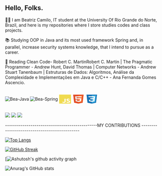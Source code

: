## Hello, Folks.

👧🏽 I am Beatriz Camilo, IT student at the University Of Rio Grande do Norte, Brazil, and here is my repositories where I store studies codes and class projects.

📚 Studying OOP in Java and its most used framework Spring and, in parallel, increase security systems knowledge, that I intend to pursue as a career.

📖 Reading Clean Code- Robert C. MartinRobert C. Martin | The Pragmatic Programmer - Andrew Hunt, David Thomas | Computer Networks - Andrew Stuart Tanenbaum | Estruturas de Dados: Algoritmos, Análise da Complexidade e Implementações em Java e C/C++ - Ana Fernanda Gomes Ascencio.


<div style="display: inline_block"><br>
  <img align="center" alt="Bea-Java" height="30" width="40" src="https://img.shields.io/badge/Java-ED8B00?style=for-the-badge&logo=openjdk&logoColor=white">
  <img align="center" alt="Bea-Spring" height="30" width="40" src="https://img.shields.io/badge/Spring-6DB33F?style=for-the-badge&logo=spring&logoColor=white">
  <img align="center" alt="Bea-Js" height="30" width="40" src="https://raw.githubusercontent.com/devicons/devicon/master/icons/javascript/javascript-plain.svg">
  <img align="center" alt="Bea-HTML" height="30" width="40" src="https://raw.githubusercontent.com/devicons/devicon/master/icons/html5/html5-original.svg">
  <img align="center" alt="Bea-CSS" height="30" width="40" src="https://raw.githubusercontent.com/devicons/devicon/master/icons/css3/css3-original.svg">
</div>
  
  ##
 
<div> 
  <a href="https://instagram.com/beatriz.cmlo" target="_blank"><img src="https://img.shields.io/badge/-Instagram-%23E4405F?style=for-the-badge&logo=instagram&logoColor=white" target="_blank"></a>
  <a href = "mailto:abeatrizcamilo@gmail.com"><img src="https://img.shields.io/badge/-Gmail-%23333?style=for-the-badge&logo=gmail&logoColor=white" target="_blank"></a>
  <a href="https://www.linkedin.com/in/beatriz-camilo-b0683b253/" target="_blank"><img src="https://img.shields.io/badge/-LinkedIn-%230077B5?style=for-the-badge&logo=linkedin&logoColor=white" target="_blank"></a> 
  
</div>

-----------------------------------------------MY CONTRIBUTIONS ----------------------------------------------

[![Top Langs](https://github-readme-stats.vercel.app/api/top-langs/?username=BeatrizCamlo&layout=compact&theme=radical)](https://github.com/anuraghazra/github-readme-stats)

[![GitHub Streak](https://streak-stats.demolab.com?user=BeatrizCamlo&theme=tokyo-night&hide_border=true)](https://git.io/streak-stats)

[![Ashutosh's github activity graph](https://github-readme-activity-graph.vercel.app/graph?username=BeatrizCamlo&theme=tokyo-night)

![Anurag's GitHub stats](https://github-readme-stats.vercel.app/api?username=BeatrizCamlo&theme=midnight-purple&show_icons=true)


